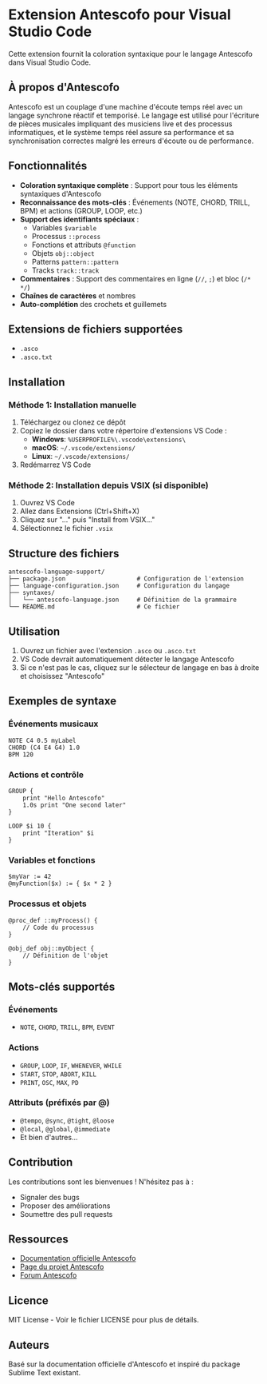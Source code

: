 # Extension Antescofo pour Visual Studio Code

Cette extension fournit la coloration syntaxique pour le langage Antescofo dans Visual Studio Code.

## À propos d'Antescofo

Antescofo est un couplage d'une machine d'écoute temps réel avec un langage synchrone réactif et temporisé. Le langage est utilisé pour l'écriture de pièces musicales impliquant des musiciens live et des processus informatiques, et le système temps réel assure sa performance et sa synchronisation correctes malgré les erreurs d'écoute ou de performance.

## Fonctionnalités

- **Coloration syntaxique complète** : Support pour tous les éléments syntaxiques d'Antescofo
- **Reconnaissance des mots-clés** : Événements (NOTE, CHORD, TRILL, BPM) et actions (GROUP, LOOP, etc.)
- **Support des identifiants spéciaux** :
  - Variables `$variable`
  - Processus `::process`
  - Fonctions et attributs `@function`
  - Objets `obj::object`
  - Patterns `pattern::pattern`
  - Tracks `track::track`
- **Commentaires** : Support des commentaires en ligne (`//`, `;`) et bloc (`/* */`)
- **Chaînes de caractères** et nombres
- **Auto-complétion** des crochets et guillemets

## Extensions de fichiers supportées

- `.asco`
- `.asco.txt`

## Installation

### Méthode 1: Installation manuelle

1. Téléchargez ou clonez ce dépôt
2. Copiez le dossier dans votre répertoire d'extensions VS Code :
   - **Windows**: `%USERPROFILE%\.vscode\extensions\`
   - **macOS**: `~/.vscode/extensions/`
   - **Linux**: `~/.vscode/extensions/`
3. Redémarrez VS Code

### Méthode 2: Installation depuis VSIX (si disponible)

1. Ouvrez VS Code
2. Allez dans Extensions (Ctrl+Shift+X)
3. Cliquez sur "..." puis "Install from VSIX..."
4. Sélectionnez le fichier `.vsix`

## Structure des fichiers

```
antescofo-language-support/
├── package.json                    # Configuration de l'extension
├── language-configuration.json     # Configuration du langage
├── syntaxes/
│   └── antescofo-language.json     # Définition de la grammaire
└── README.md                       # Ce fichier
```

## Utilisation

1. Ouvrez un fichier avec l'extension `.asco` ou `.asco.txt`
2. VS Code devrait automatiquement détecter le langage Antescofo
3. Si ce n'est pas le cas, cliquez sur le sélecteur de langage en bas à droite et choisissez "Antescofo"

## Exemples de syntaxe

### Événements musicaux
```antescofo
NOTE C4 0.5 myLabel
CHORD (C4 E4 G4) 1.0
BPM 120
```

### Actions et contrôle
```antescofo
GROUP {
    print "Hello Antescofo"
    1.0s print "One second later"
}

LOOP $i 10 {
    print "Iteration" $i
}
```

### Variables et fonctions
```antescofo
$myVar := 42
@myFunction($x) := { $x * 2 }
```

### Processus et objets
```antescofo
@proc_def ::myProcess() {
    // Code du processus
}

@obj_def obj::myObject {
    // Définition de l'objet
}
```

## Mots-clés supportés

### Événements
- `NOTE`, `CHORD`, `TRILL`, `BPM`, `EVENT`

### Actions
- `GROUP`, `LOOP`, `IF`, `WHENEVER`, `WHILE`
- `START`, `STOP`, `ABORT`, `KILL`
- `PRINT`, `OSC`, `MAX`, `PD`

### Attributs (préfixés par @)
- `@tempo`, `@sync`, `@tight`, `@loose`
- `@local`, `@global`, `@immediate`
- Et bien d'autres...

## Contribution

Les contributions sont les bienvenues ! N'hésitez pas à :
- Signaler des bugs
- Proposer des améliorations
- Soumettre des pull requests

## Ressources

- [Documentation officielle Antescofo](https://antescofo-doc.ircam.fr)
- [Page du projet Antescofo](http://repmus.ircam.fr/antescofo)
- [Forum Antescofo](https://discussion.forum.ircam.fr/c/antescofo)

## Licence

MIT License - Voir le fichier LICENSE pour plus de détails.

## Auteurs

Basé sur la documentation officielle d'Antescofo et inspiré du package
Sublime Text existant.

